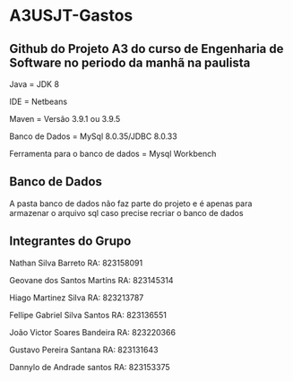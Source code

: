 # A3USJT-Gastos
## Github do Projeto A3 do curso de Engenharia de Software no periodo da manhã na paulista
Java = JDK 8


IDE = Netbeans


Maven = Versão 3.9.1 ou 3.9.5


Banco de Dados = MySql 8.0.35/JDBC 8.0.33


Ferramenta para o banco de dados = Mysql Workbench


## Banco de Dados
A pasta banco de dados não faz parte do projeto e é apenas para armazenar o arquivo sql caso precise recriar o banco de dados

## Integrantes do Grupo
Nathan Silva Barreto
RA: 823158091


Geovane dos Santos Martins
RA: 823145314


Hiago Martinez Silva
RA: 823213787


Fellipe Gabriel Silva Santos
RA: 823136551


João Victor Soares Bandeira
RA: 823220366


Gustavo Pereira Santana
RA: 823131643


Dannylo de Andrade santos
RA: 823153375
